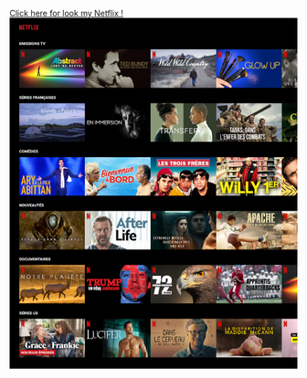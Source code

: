 <a href="https://mahe-netflix.netlify.app">Click here for look my Netflix !</a>
<img alt="" src="./src/assets/img/screenshot.png">
